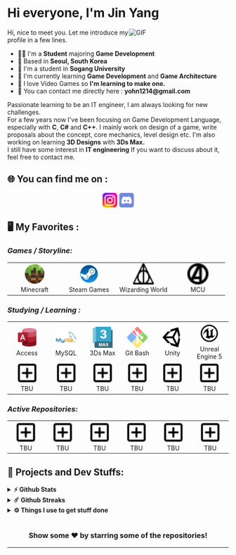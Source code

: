 # Hi everyone, I'm Jin Yang
<img align="right" alt="GIF" src="https://github.com/abhisheknaiidu/abhisheknaiidu/blob/master/code.gif?raw=true" width="45%" />
<p width="45%">
Hi, nice to meet you. Let me introduce my profile in a few lines.
  <ul>
    <li>👨‍🔧 I'm a <b>Student</b> majoring <b>Game Development</b></li>
    <li>📍 Based in <b>Seoul, South Korea</b></li>
    <li>🏢 I'm a student in <b>Sogang University</b></li>
    <li>🌱 I'm currently learning <b>Game Development</b> and <b>Game Architecture</b></li>
    <li>💬 I love Video Games so <b>I'm learning to make one.</b></li>
    <li>📮 You can contact me directly here : <b>yohn1214@gmail.com</b>
  </ul>
Passionate learning to be an IT engineer, I am always looking for new challenges.
<br>For a few years now I've been focusing on Game Development Language, especially with <b>C</b>, <b>C#</b> and <b>C++</b>. I mainly work on design of a game, write proposals about the concept, core mechanics, level design etc. I'm also working on learning <b>3D Designs</b> with <b>3Ds Max.</b><br> I still have some interest in <b>IT engineering</b>
If you want to discuss about it, feel free to contact me.
</p>

## 🌐 You can find me on :
<p align="center">
  <a href="https://www.instagram.com/jinyang._.1214/" target="_blank"><img alt="Jin Yang Instagram" src="icons/instagramicon.png" width="7%" align=middle></a>
  <a href="https://twitter.com/linit_io/" target="_blank"><img alt="Jin Yang Discord" src="icons/discordicon.svg" width="6.5%" align=middle></a>
</p>

## 🖥️ My Favorites :

<p align="right">
  <h3><i>Games / Storyline:</i></h3>
  <table>
  <tr border: none;>
    <td align="center" width="110">
      <a href="">
        <img src="icons/minecrafticon.svg" width="48" height="48" alt="Minecraft" />
      </a>
      <br>Minecraft
    </td>	  
    <td align="center" width="110">
      <a href="">
        <img src="icons/steamicon.svg" width="48" height="48" alt="Steam Games" />
      </a>
      <br>Steam Games
    </td>
    <td align="center" width="110">
      <a href="">
        <img src="icons/harrypottericon.svg" width="48" height="48" alt="Wizarding World" />
      </a>
      <br>Wizarding World
    </td>
    <td align="center" width="110">
      <a href="">
        <img src="icons/marvelicon.svg" width="48" height="48" alt="MCU" />
      </a>
      <br>MCU
    </td>
  </tr>
</table>
<p>
  <h3><i>Studying / Learning :</i></h3>
  <table>
  <tr border: none;>
    <td align="center" width="110">
      <a href="">
        <img src="icons/accessicon.svg" width="48" height="48" alt="Access" />
      </a>
      <br>Access
    </td>	  
    <td align="center" width="110">
      <a href="">
        <img src="icons/mysqlicon.svg" width="48" height="48" alt="MySQL" />
      </a>
      <br>MySQL
    </td>
    <td align="center" width="110">
      <a href="">
        <img src="icons/3dsmaxicon.webp" width="48" height="48" alt="3Ds Max" />
      </a>
      <br>3Ds Max
    </td>
    <td align="center" width="110">
      <a href="">
        <img src="icons/gitbashicon.svg" width="48" height="48" alt="GitBash" />
      </a>
      <br>Git Bash
    </td>
    <td align="center" width="110">
      <a href="">
        <img src="icons/unityicon.svg" width="48" height="48" alt="Unity" />
      </a>
      <br>Unity
    </td>
    <td align="center" width="110">
      <a href="">
        <img src="icons/unrealicon.png" width="48" height="48" alt="Unreal Engine 5" />
      </a>
      <br>Unreal Engine 5
    </td>
  </tr>
  <tr>
    <td align="center" width="110">
      <a href="">
        <img src="icons/addicon.svg" width="48" height="48" alt="ToBeUpdated" />
      </a>
      <br>TBU
    </td>	  
    <td align="center" width="110">
      <a href="">
        <img src="icons/addicon.svg" width="48" height="48" alt="ToBeUpdated" />
      </a>
      <br>TBU
    </td>
    <td align="center" width="110">
      <a href="">
        <img src="icons/addicon.svg" width="48" height="48" alt="ToBeUpdated" />
      </a>
      <br>TBU
    </td>
    <td align="center" width="110">
      <a href="">
        <img src="icons/addicon.svg" width="48" height="48" alt="ToBeUpdated" />
      </a>
      <br>TBU
    </td>
    <td align="center" width="110">
      <a href="">
        <img src="icons/addicon.svg" width="48" height="48" alt="ToBeUpdated" />
      </a>
      <br>TBU
    </td>
    <td align="center" width="110">
      <a href="">
        <img src="icons/addicon.svg" width="48" height="48" alt="ToBeUpdated" />
      </a>
      <br>TBU
    </td>
  </tr>
</table>
</p>
<p>
  <h3><i>Active Repositories:</i></h3>
  <table>
  <tr border: none;>
   <td align="center" width="110">
      <a href="">
        <img src="icons/addicon.svg" width="48" height="48" alt="ToBeUpdated" />
      </a>
      <br>TBU
    </td>
    <td align="center" width="110">
      <a href="">
        <img src="icons/addicon.svg" width="48" height="48" alt="ToBeUpdated" />
      </a>
      <br>TBU
    </td>
    <td align="center" width="110">
      <a href="">
        <img src="icons/addicon.svg" width="48" height="48" alt="ToBeUpdated" />
      </a>
      <br>TBU
    </td>
    <td align="center" width="110">
      <a href="">
        <img src="icons/addicon.svg" width="48" height="48" alt="ToBeUpdated" />
      </a>
      <br>TBU
    </td>
    <td align="center" width="110">
      <a href="">
        <img src="icons/addicon.svg" width="48" height="48" alt="ToBeUpdated" />
      </a>
      <br>TBU
    </td>
    <td align="center" width="110">
      <a href="">
        <img src="icons/addicon.svg" width="48" height="48" alt="ToBeUpdated" />
      </a>
      <br>TBU
    </td>
  </tr>
</table>
</p>

## 🚧 Projects and Dev Stuffs:

<details>	
  <summary><b>⚡ Github Stats</b></summary>
	
  <br />
  <img height="180em" src="https://github-readme-stats.vercel.app/api?username=JYGgiri&show_icons=true&hide_border=true&&count_private=true&include_all_commits=true" />
  <img height="180em" src="https://github-readme-stats.vercel.app/api/top-langs/?username=JYGgiri&exclude_repo=KNN-Image-Classification&show_icons=true&hide_border=true&layout=compact&langs_count=8"/>
</details>

<details>	
  <summary><b>☄️ Github Streaks</b></summary>

  <br />
  <img height="180em" src="https://github-readme-streak-stats.herokuapp.com/?user=JYGgiri&hide_border=true" />
</details>
 
<details>	
  <br />
  <summary><b>⚙️ Things I use to get stuff done</b></summary>
  	<ul>
  	    <li><b>OS:</b> Windows OS</li>
	    <li><b>Laptop: </b> Samsung Gram 16inch"</li>
  	    <li><b>Browser: </b> Google Chrome Browser</li>
	    <li><b>Terminal: </b> </li>
	    <li><b>Code Editor:</b> VSCode, Notepad++</li>
	    <li><b>To Stay Updated:</b> N/A</li>
	</ul>	
</details>

#

<div align="center">

### Show some ❤️ by starring some of the repositories!

</div>

------
